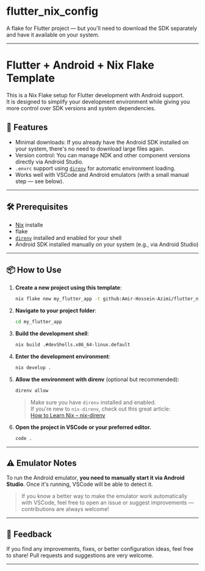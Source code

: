 # flutter_nix_config
A flake for Flutter project — but you'll need to download the SDK separately and have it available on your system.






---


# Flutter + Android + Nix Flake Template

This is a Nix Flake setup for Flutter development with Android support.  
It is designed to simplify your development environment while giving you more control over SDK versions and system dependencies.

## 🚀 Features

- Minimal downloads: If you already have the Android SDK installed on your system, there's no need to download large files again.
- Version control: You can manage NDK and other component versions directly via Android Studio.
- `.envrc` support using [`direnv`](https://direnv.net/) for automatic environment loading.
- Works well with VSCode and Android emulators (with a small manual step — see below).

---

## 🛠 Prerequisites

- [Nix](https://nixos.org/download.html) installe
- flake
- [`direnv`](https://direnv.net/) installed and enabled for your shell
- Android SDK installed manually on your system (e.g., via Android Studio)

---

## 📦 How to Use

1. **Create a new project using this template**:

   ```bash
   nix flake new my_flutter_app -t github:Amir-Hossein-Azimi/flutter_nix_config
   ```

2. **Navigate to your project folder**:
    
    ```bash
    cd my_flutter_app
    ```
    
3. **Build the development shell**:
    
    ```bash
    nix build .#devShells.x86_64-linux.default
    ```
    
4. **Enter the development environment**:
    
    ```bash
    nix develop .
    ```
    
5. **Allow the environment with direnv** (optional but recommended):
    
    ```bash
    direnv allow
    ```
    
    > Make sure you have `direnv` installed and enabled.  
    > If you're new to `nix-direnv`, check out this great article:  
    > [How to Learn Nix – nix-direnv](https://ianthehenry.com/posts/how-to-learn-nix/nix-direnv/)
    
6. **Open the project in VSCode or your preferred editor.**
   ```bash
   code .
   ```
    


---

## ⚠ Emulator Notes

To run the Android emulator, **you need to manually start it via Android Studio**.
Once it's running, VSCode will be able to detect it.

> If you know a better way to make the emulator work automatically with VSCode, feel free to open an issue or suggest improvements — contributions are always welcome!

---

## 💬 Feedback

If you find any improvements, fixes, or better configuration ideas, feel free to share! Pull requests and suggestions are very welcome.

---




